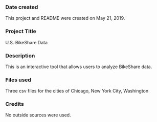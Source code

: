 ### Date created
This project and README were created on May 21, 2019.

### Project Title
U.S. BikeShare Data

### Description
This is an interactive tool that allows users to analyze BikeShare data.

### Files used
Three csv files for the cities of Chicago, New York City, Washington

### Credits
No outside sources were used.
